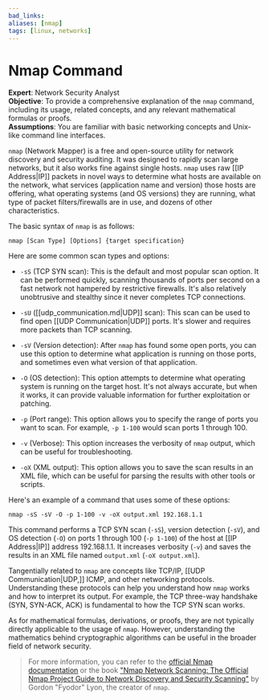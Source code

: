 ```yaml
---
bad_links: 
aliases: [nmap]
tags: [linux, networks]
---
```

# Nmap Command
**Expert**: Network Security Analyst  
**Objective**: To provide a comprehensive explanation of the `nmap` command, including its usage, related concepts, and any relevant mathematical formulas or proofs.  
**Assumptions**: You are familiar with basic networking concepts and Unix-like command line interfaces. 

`nmap` (Network Mapper) is a free and open-source utility for network discovery and security auditing. It was designed to rapidly scan large networks, but it also works fine against single hosts. `nmap` uses raw [[IP Address|IP]] packets in novel ways to determine what hosts are available on the network, what services (application name and version) those hosts are offering, what operating systems (and OS versions) they are running, what type of packet filters/firewalls are in use, and dozens of other characteristics.

The basic syntax of `nmap` is as follows:

```
nmap [Scan Type] [Options] {target specification}
```

Here are some common scan types and options:

- `-sS` (TCP SYN scan): This is the default and most popular scan option. It can be performed quickly, scanning thousands of ports per second on a fast network not hampered by restrictive firewalls. It's also relatively unobtrusive and stealthy since it never completes TCP connections.

- `-sU` ([[udp_communication.md|UDP]] scan): This scan can be used to find open [[UDP Communication|UDP]] ports. It's slower and requires more packets than TCP scanning.

- `-sV` (Version detection): After `nmap` has found some open ports, you can use this option to determine what application is running on those ports, and sometimes even what version of that application.

- `-O` (OS detection): This option attempts to determine what operating system is running on the target host. It's not always accurate, but when it works, it can provide valuable information for further exploitation or patching.

- `-p` (Port range): This option allows you to specify the range of ports you want to scan. For example, `-p 1-100` would scan ports 1 through 100.

- `-v` (Verbose): This option increases the verbosity of `nmap` output, which can be useful for troubleshooting.

- `-oX` (XML output): This option allows you to save the scan results in an XML file, which can be useful for parsing the results with other tools or scripts.

Here's an example of a command that uses some of these options:

```
nmap -sS -sV -O -p 1-100 -v -oX output.xml 192.168.1.1
```

This command performs a TCP SYN scan (`-sS`), version detection (`-sV`), and OS detection (`-O`) on ports 1 through 100 (`-p 1-100`) of the host at [[IP Address|IP]] address 192.168.1.1. It increases verbosity (`-v`) and saves the results in an XML file named `output.xml` (`-oX output.xml`).

Tangentially related to `nmap` are concepts like TCP/IP, [[UDP Communication|UDP,]] ICMP, and other networking protocols. Understanding these protocols can help you understand how `nmap` works and how to interpret its output. For example, the TCP three-way handshake (SYN, SYN-ACK, ACK) is fundamental to how the TCP SYN scan works.

As for mathematical formulas, derivations, or proofs, they are not typically directly applicable to the usage of `nmap`. However, understanding the mathematics behind cryptographic algorithms can be useful in the broader field of network security.

> For more information, you can refer to the [official Nmap documentation](https://nmap.org/book/man.html) or the book ["Nmap Network Scanning: The Official Nmap Project Guide to Network Discovery and Security Scanning"](https://nmap.org/book/) by Gordon "Fyodor" Lyon, the creator of `nmap`.